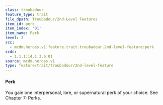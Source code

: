 ```yaml
---
class: troubadour
feature_type: trait
file_dpath: Troubadour/2nd-Level Features
item_id: perk
item_index: '01'
item_name: Perk
level: 2
scc:
  - mcdm.heroes.v1:feature.trait.troubadour.2nd-level-feature:perk
scdc:
  - 1.1.1:14.1.3.6:01
source: mcdm.heroes.v1
type: feature/trait/troubadour/2nd-level-feature
---
```


#### Perk

You gain one interpersonal, lore, or supernatural perk of your choice. See Chapter 7: Perks.
